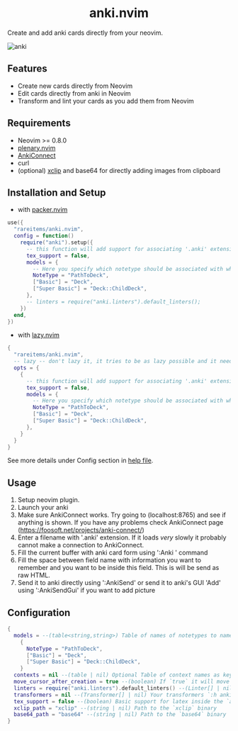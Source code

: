 <h1 align='center'>anki.nvim</h1>

Create and add anki cards directly from your neovim.

![anki](https://user-images.githubusercontent.com/83038443/200166900-42f2be8c-15f3-4929-9a36-147ed8fc7720.gif)

## Features
- Create new cards directly from Neovim
- Edit cards directly from anki in Neovim
- Transform and lint your cards as you add them from Neovim

## Requirements

- Neovim >= 0.8.0
- [plenary.nvim](https://github.com/nvim-lua/plenary.nvim)
- [AnkiConnect](https://ankiweb.net/shared/info/2055492159)
- curl
- (optional) [xclip](https://github.com/astrand/xclip) and base64 for directly adding images from clipboard

## Installation and Setup

- with [packer.nvim](https://github.com/wbthomason/packer.nvim)

```lua
use({
  "rareitems/anki.nvim",
  config = function()
    require("anki").setup({
      -- this function will add support for associating '.anki' extension with both 'anki' and 'tex' filetype.
      tex_support = false,
      models = {
        -- Here you specify which notetype should be associated with which deck
        NoteType = "PathToDeck",
        ["Basic"] = "Deck",
        ["Super Basic"] = "Deck::ChildDeck",
      },
      -- linters = require("anki.linters").default_linters();
    })
  end,
})
```

- with [lazy.nvim](https://github.com/folke/lazy.nvim)

```lua
{
  "rareitems/anki.nvim",
  -- lazy -- don't lazy it, it tries to be as lazy possible and it needs to add a filetype association
  opts = {
    {
      -- this function will add support for associating '.anki' extension with both 'anki' and 'tex' filetype.
      tex_support = false,
      models = {
        -- Here you specify which notetype should be associated with which deck
        NoteType = "PathToDeck",
        ["Basic"] = "Deck",
        ["Super Basic"] = "Deck::ChildDeck",
      },
    }
  }
}
```

See more details under Config section in [help file](doc/anki.nvim.txt).

## Usage

1. Setup neovim plugin.
2. Launch your anki
3. Make sure AnkiConnect works. Try going to (localhost:8765) and see if anything is shown. If you have any problems check AnkiConnect page (https://foosoft.net/projects/anki-connect/)
4. Enter a filename with '.anki' extension. If it loads _very_ slowly it probably cannot make a connection to AnkiConnect.
5. Fill the current buffer with anki card form using ':Anki <your notetype>' command
6. Fill the space between field name with information you want to remember and you want to be inside this field. This is will be send as raw HTML.
7. Send it to anki directly using ':AnkiSend' or send it to anki's GUI 'Add' using ':AnkiSendGui' if you want to add picture

## Configuration

```lua
{
  models = --(table<string,string>) Table of names of notetypes to name of decks. Which notetype should be send to which deck
    {
      NoteType = "PathToDeck",
      ["Basic"] = "Deck",
      ["Super Basic"] = "Deck::ChildDeck",
    }
  contexts = nil --(table | nil) Optional Table of context names as keys with value of table with `tags` and `fields`. See `:h anki.context`.
  move_cursor_after_creation = true --(boolean) If `true` it will move the cursor the position of the first field
  linters = require("anki.linters").default_linters() --(Linter[] | nil) Your linters see `:h anki.linter`
  transformers = nil --(Transformer[] | nil) Your transformers `:h anki.transformer`
  tex_support = false --(boolean) Basic support for latex inside the `anki` filetype. See |anki.texSupport|.
  xclip_path = "xclip" --(string | nil) Path to the `xclip` binary
  base64_path = "base64" --(string | nil) Path to the `base64` binary
}
```
